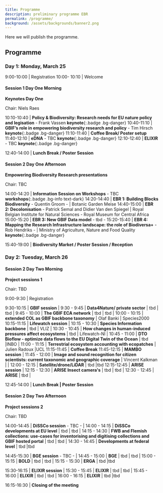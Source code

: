 ```yaml
---
title: Programme
description: preliminary programme EBR
permalink: /programme/
background: /assets/backgrounds/banner2.png
---
```


Here we will publish the programme.


## Programme

<style>
  .table td:first-of-type {
    width: 20%;
 }
</style>

### Day 1: Monday, March 25

 9:00-10:00  | Registration
 10:00- 10:10  | Welcome

#### Session 1 Day One Morning

**Keynotes Day One**

Chair: Niels Raes

10:10-10:40 | **Policy & Biodiversity: Research needs for EU nature policy and legisation** - Frank Vassen **keynote**{:.badge .bg-danger}
10:40-11:10 | **GBIF’s role in empowering biodiversity research and policy** - Tim Hirsch **keynote**{:.badge .bg-danger}
11:10-11:40 | **Coffee Break/ Poster setup**  <i class="fas fa-coffee"></i>
11:40-12:10 | **eDNA** - TBC **keynote**{:.badge .bg-danger}
12:10-12:40 | **ELIXIR** - TBC **keynote**{:.badge .bg-danger}

12:40-14:00 | **Lunch Break / Poster Session** 

#### Session 2 Day One Afternoon 

**Empowering Biodiversity Research presentations**

Chair: TBC

14:00-14:20 | **Information Session on Workshops** - TBC **workshops**{:.badge .bg-info text-dark}
14:20-14:40 | **EBR 1:  Building Blocks Biodiversity** - Quentin Groom - | Botanic Garden Meise
14:40-15:00 | **EBR 2:  Decolonisation** - Patrick Semal and Didier Van den Spiegel | Royal Belgian Institute for Natural Sciences - Royal Museum for Central Africa
15:00-15:20 | **EBR 3:  New GBIF Data model** - tbd -
15:20-15:40 | **EBR 4:  Mapping the Research Infrastructure landscape: the role of Biodiversa+** -  Rob Hendriks - | Ministry of Agriculture, Nature and Food Quality **keynote**{:.badge .bg-danger}

15:40-19:00 | **Biodiversity Market / Poster Session / Reception**  <i class="fa fa-coffee" aria-hidden="true"></i>

### Day 2: Tuesday, March 26

#### Session 2 Day Two Morning

**Project sessions 1**

Chair: TBD

9:00-9:30  | Registration

9:30-10:15 | **GBIF session** 
| 9:30 - 9:45  | **Data4Nature/ private sector** | tbd | tbd
| 9:45 - 10:00 | **The GBIF ECA network** | tbd | tbd
| 10:00 - 10:15 | **extended COL as GBIF backbone taxonomy** | Olaf Banki | Species2000
10:15-11:15 | **Lifewatch session** 
| 10:15 - 10:30 | **Species Information backbone** | tbd | VLIZ
| 10:30 - 10:45 | **How changes in human-induced pressures affect ecosystems** | tbd | Lifewatch-Nl
| 10:45 - 11:00 | **DTO Bioflow - optimize data flows to the EU Digital Twin of the Ocean** | tbd |INBO
| 11:00 - 11:15 | **Terrestrial ecosystem accounting with ecopatches** | Julien Radoux |UCL
 11:15-11:45 | **Coffee Break**  <i class="fas fa-coffee"></i>
11:45-12:15 | **MAMBO session**
| 11:45 - 12:00 | **Image and sound recognition for citizen scientists: current taxonomic and geographic coverage** | Vincent Kalkman | 
| 12:00 - 12:15 | **Satellite/drone/LiDAR** | tbd |tbd
12:15-12:45 | **ARISE session**
| 12:15 - 12:30 | **ARISE Insect camera's** | tbd | tbd
| 12:30 - 12:45 | **ARISE** | tbd | 

12:45-14:00 | **Lunch Break | Poster Session**

#### Session 2 Day Two Afternoon

**Project sessions 2**

Chair: TBD

14:00-14:45 | **DiSSCo session** - TBC -
| 14:00 - 14:15 | **DiSSCo developments at EU level** | tbd | tbd
| 14:15 - 14:30 | **FWB and Flemish collections: use-cases for inventorising and digitising collections and GBIF hosted portal** | tbd | tbd
| 14:30 - 14:45 | **Developments at federal level** | tbd |tbd


14:45-15:30 | **BGE session** - TBC -
| 14:45 - 15:00 | **BGE** | tbd | tbd
| 15:00 - 15:15 | **BOLD** | tbd | tbd
| 15:15 - 15:30 | **ERGA** | tbd |tbd


15:30-16:15 | **ELIXIR session**
| 15:30 - 15:45 | **ELIXIR** | tbd | tbd
| 15:45 - 16:00 | **ELIXIR** | tbd | tbd
| 16:00 - 16:15 | **ELIXIR** | tbd |tbd


16:15-16:30 | **Closing of the meeting** 


